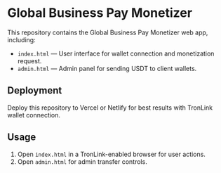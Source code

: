 # Global Business Pay Monetizer

This repository contains the Global Business Pay Monetizer web app, including:

- `index.html` — User interface for wallet connection and monetization request.
- `admin.html` — Admin panel for sending USDT to client wallets.

## Deployment

Deploy this repository to Vercel or Netlify for best results with TronLink wallet connection.

## Usage

1. Open `index.html` in a TronLink-enabled browser for user actions.
2. Open `admin.html` for admin transfer controls.

